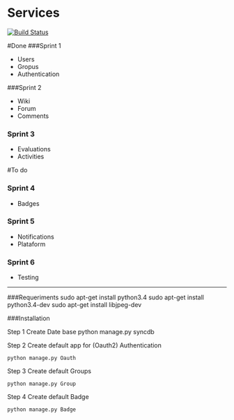 Services
===================
[![Build Status](https://travis-ci.org/degreeworkunivalle/Services.svg?branch=master)](https://travis-ci.org/degreeworkunivalle/Services)

#Done
###Sprint 1
  * Users
  * Gropus
  * Authentication

###Sprint 2
* Wiki
* Forum
* Comments

### Sprint 3
* Evaluations
* Activities

#To do
### Sprint 4
 * Badges

### Sprint 5
 * Notifications
 * Plataform

### Sprint 6
 * Testing

______________________
###Requeriments
    sudo apt-get install python3.4
    sudo apt-get install python3.4-dev
    sudo apt-get install libjpeg-dev

###Installation

Step 1
Create Date base
    python manage.py syncdb

Step 2
Create default app for (Oauth2) Authentication

	python manage.py Oauth

Step 3
Create default Groups
	
	python manage.py Group
	
Step 4
Create default Badge
	
	python manage.py Badge
